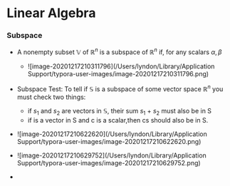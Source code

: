 # Linear Algebra

### Subspace

* A nonempty subset $\mathbb{V}$ of  $\mathbb{R}^n$ is a subspace of  $\mathbb{R}^n$ if, for any scalars $\alpha,\beta$ 
  * ![image-20201217210311796](/Users/lyndon/Library/Application Support/typora-user-images/image-20201217210311796.png)

* Subspace Test:  To tell if $\mathbb{S}$ is a subspace of some vector space $\mathbb{R}^n$ you must check two things: 
  * if $s_1$ and $s_2$ are vectors in $\mathbb{S}$, their sum $s_1$ + $s_2$ must also be in S
  * if is a vector in S and c is a scalar,then cs should also be in S. 
* ![image-20201217210622620](/Users/lyndon/Library/Application Support/typora-user-images/image-20201217210622620.png)
* ![image-20201217210629752](/Users/lyndon/Library/Application Support/typora-user-images/image-20201217210629752.png)
* 

